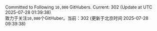 Committed to Following `10,000` GitHubers. Current: <!-- FOLLOWING_COUNT -->302<!-- FOLLOWING_COUNT --> (Update at UTC <!-- LAST_UPDATED -->2025-07-28 01:39:38<!-- LAST_UPDATED -->)<br>
致力于关注`10,000`个GitHuber。当前：<!-- FOLLOWING_COUNT -->302<!-- FOLLOWING_COUNT --> (更新于北京时间 <!-- LAST_UPDATED_CST -->2025-07-28 09:39:38<!-- LAST_UPDATED_CST -->)
